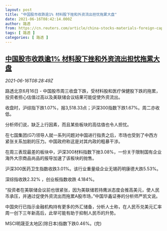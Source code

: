```yaml
---
layout: post
title: "中国股市收跌逾1% 材料股下挫和外资流出担忧拖累大盘"
date: 2021-06-16T08:42:14.000Z
author: 路透
from: https://cn.reuters.com/article/china-stocks-materials-foreign-capital-0-idCNKCS2DS0OG
tags: [ 路透 ]
categories: [ 路透 ]
---
```

<!--1623832934000-->
[中国股市收跌逾1% 材料股下挫和外资流出担忧拖累大盘](https://cn.reuters.com/article/china-stocks-materials-foreign-capital-0-idCNKCS2DS0OG)
------

<div>
<div><i>2021-06-16T08:28:49Z</i></div><p>路透北京6月16日 - 中国股市周三收盘下跌，受材料股和医疗保健股下跌的拖累，投资者担心估值过高以及美联储会议结果可能促使外资流出。</p><p>收盘时，沪综指下跌1.07%，报3,518.33点；沪深300指数下跌1.67%。周二亦收低。</p><p>分析师们说，缺乏上行因素，而且某些板块的高估值也令人担忧。</p><p>在七国集团(G7)领导人就一系列问题对中国进行指责之后，市场也受到了中西方紧张关系加剧的压力。中国政府称这是对其内政的粗暴干涉。</p><p>在周三表现最差的板块中，沪深300材料指数下挫3.08%，一份关于限制国有企业海外大宗商品尚品的报导加速了该板块的抛售。</p><p>沪深300医药卫生指数收跌3.01%。该行业重量级企业无锡药明康德大跌5.53%。</p><p>深综指收跌2.32% ，创业板指数收跌 4.184%。</p><p>“投资者在美联储会议前也很紧张，因为美联储若持鹰派态度会推高美元，使人民币承压，并通过促使外资流出而拖累A股市场，”中国华鑫证券的分析师严凯文说。</p><p>中国央行已指示金融机构持有更多的外汇储备，分析人士称，在人民币兑美元汇率周一创下三年新高后，此举可能有助于抑制人民币的升势。</p><p>MSCI明晟亚太地区(除日本)指数下跌0.46%。(完)</p>
</div>

